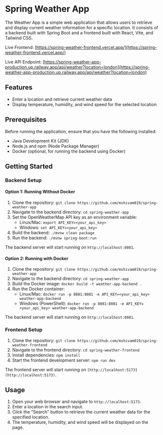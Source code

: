 
# Spring Weather App

The Weather App is a simple web application that allows users to retrieve and display current weather information for a specific location. It consists of a backend built with Spring Boot and a frontend built with React, Vite, and Tailwind CSS.

Live Frontend: [https://spring-weather-frontend.vercel.app/](https://spring-weather-frontend.vercel.app/)

Live API Endpoint: [https://spring-weather-app-production.up.railway.app/api/weather?location=london](https://spring-weather-app-production.up.railway.app/api/weather?location=london)

## Features

- Enter a location and retrieve current weather data
- Display temperature, humidity, and wind speed for the selected location

## Prerequisites

Before running the application, ensure that you have the following installed:

- Java Development Kit (JDK)
- Node.js and npm (Node Package Manager)
- Docker (optional, for running the backend using Docker)

## Getting Started

### Backend Setup

#### Option 1: Running Without Docker

1. Clone the repository: `git clone https://github.com/mshivam019/spring-weather-app`
2. Navigate to the backend directory: `cd spring-weather-app`
3. Set the OpenWeatherMap API key as an environment variable:
   - Linux/Mac: `export API_KEY=<your_api_key>`
   - Windows: `set API_KEY=<your_api_key>`
4. Build the backend: `./mvnw clean package`
5. Run the backend: `./mvnw spring-boot:run`

The backend server will start running on `http://localhost:8081`.

#### Option 2: Running with Docker

1. Clone the repository: `git clone https://github.com/mshivam019/spring-weather-app`
2. Navigate to the backend directory: `cd spring-weather-app`
3. Build the Docker image: `docker build -t weather-app-backend .`
4. Run the Docker container:
   - Linux/Mac: `docker run -p 8081:8081 -e API_KEY=<your_api_key> weather-app-backend`
   - Windows (PowerShell): `docker run -p 8081:8081 -e API_KEY=<your_api_key> weather-app-backend`

The backend server will start running on `http://localhost:8081`.

### Frontend Setup
1. Clone the repository: `git clone https://github.com/mshivam019/spring-weather-frontend` 
2. Navigate to the frontend directory: `cd spring-weather-frontend`
3. Install dependencies: `npm install`
4. Start the frontend development server: `npm run dev`

The frontend server will start running on `[http://localhost:5173](http://localhost:5173)`.

## Usage

1. Open your web browser and navigate to `http://localhost:5173`.
2. Enter a location in the search input.
3. Click the "Search" button to retrieve the current weather data for the specified location.
4. The temperature, humidity, and wind speed will be displayed on the page.

